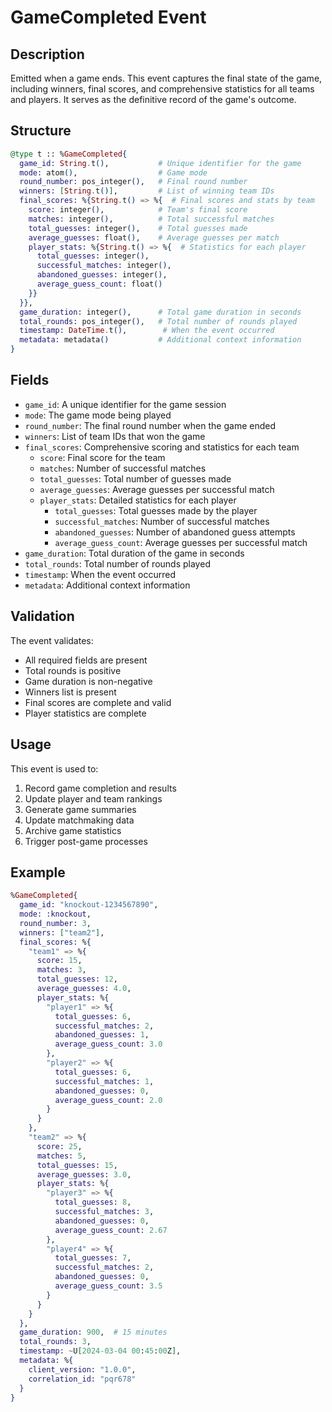 # GameCompleted Event

## Description
Emitted when a game ends. This event captures the final state of the game, including winners, final scores, and comprehensive statistics for all teams and players. It serves as the definitive record of the game's outcome.

## Structure
```elixir
@type t :: %GameCompleted{
  game_id: String.t(),           # Unique identifier for the game
  mode: atom(),                  # Game mode
  round_number: pos_integer(),   # Final round number
  winners: [String.t()],         # List of winning team IDs
  final_scores: %{String.t() => %{  # Final scores and stats by team
    score: integer(),            # Team's final score
    matches: integer(),          # Total successful matches
    total_guesses: integer(),    # Total guesses made
    average_guesses: float(),    # Average guesses per match
    player_stats: %{String.t() => %{  # Statistics for each player
      total_guesses: integer(),
      successful_matches: integer(),
      abandoned_guesses: integer(),
      average_guess_count: float()
    }}
  }},
  game_duration: integer(),      # Total game duration in seconds
  total_rounds: pos_integer(),   # Total number of rounds played
  timestamp: DateTime.t(),        # When the event occurred
  metadata: metadata()           # Additional context information
}
```

## Fields
- `game_id`: A unique identifier for the game session
- `mode`: The game mode being played
- `round_number`: The final round number when the game ended
- `winners`: List of team IDs that won the game
- `final_scores`: Comprehensive scoring and statistics for each team
  - `score`: Final score for the team
  - `matches`: Number of successful matches
  - `total_guesses`: Total number of guesses made
  - `average_guesses`: Average guesses per successful match
  - `player_stats`: Detailed statistics for each player
    - `total_guesses`: Total guesses made by the player
    - `successful_matches`: Number of successful matches
    - `abandoned_guesses`: Number of abandoned guess attempts
    - `average_guess_count`: Average guesses per successful match
- `game_duration`: Total duration of the game in seconds
- `total_rounds`: Total number of rounds played
- `timestamp`: When the event occurred
- `metadata`: Additional context information

## Validation
The event validates:
- All required fields are present
- Total rounds is positive
- Game duration is non-negative
- Winners list is present
- Final scores are complete and valid
- Player statistics are complete

## Usage
This event is used to:
1. Record game completion and results
2. Update player and team rankings
3. Generate game summaries
4. Update matchmaking data
5. Archive game statistics
6. Trigger post-game processes

## Example
```elixir
%GameCompleted{
  game_id: "knockout-1234567890",
  mode: :knockout,
  round_number: 3,
  winners: ["team2"],
  final_scores: %{
    "team1" => %{
      score: 15,
      matches: 3,
      total_guesses: 12,
      average_guesses: 4.0,
      player_stats: %{
        "player1" => %{
          total_guesses: 6,
          successful_matches: 2,
          abandoned_guesses: 1,
          average_guess_count: 3.0
        },
        "player2" => %{
          total_guesses: 6,
          successful_matches: 1,
          abandoned_guesses: 0,
          average_guess_count: 2.0
        }
      }
    },
    "team2" => %{
      score: 25,
      matches: 5,
      total_guesses: 15,
      average_guesses: 3.0,
      player_stats: %{
        "player3" => %{
          total_guesses: 8,
          successful_matches: 3,
          abandoned_guesses: 0,
          average_guess_count: 2.67
        },
        "player4" => %{
          total_guesses: 7,
          successful_matches: 2,
          abandoned_guesses: 0,
          average_guess_count: 3.5
        }
      }
    }
  },
  game_duration: 900,  # 15 minutes
  total_rounds: 3,
  timestamp: ~U[2024-03-04 00:45:00Z],
  metadata: %{
    client_version: "1.0.0",
    correlation_id: "pqr678"
  }
}
``` 